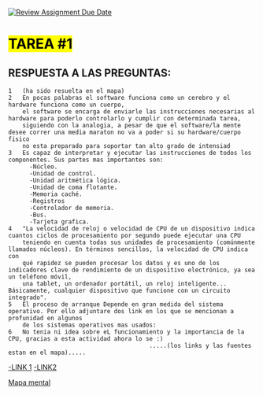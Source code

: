 [![Review Assignment Due Date](https://classroom.github.com/assets/deadline-readme-button-22041afd0340ce965d47ae6ef1cefeee28c7c493a6346c4f15d667ab976d596c.svg)](https://classroom.github.com/a/sTWg933Z)

# <mark>TAREA #1</mark>
## RESPUESTA A LAS PREGUNTAS:
    1   (ha sido resuelta en el mapa)
    2   En pocas palabras el software funciona como un cerebro y el hardware funciona como un cuerpo, 
        el software se encarga de enviarle las instrucciones necesarias al hardware para poderlo controlarlo y cumplir con determinada tarea, 
        siguiendo con la analogia, a pesar de que el software/la mente desee correr una media maraton no va a poder si su hardware/cuerpo fisico 
        no esta preparado para soportar tan alto grado de intensiad
    3   Es capaz de interpretar y ejecutar las instrucciones de todos los componentes. Sus partes mas importantes son:
          -Núcleo.
          -Unidad de control.
          -Unidad aritmética lógica.
          -Unidad de coma flotante.
          -Memoria caché. 
          -Registros
          -Controlador de memoria.
          -Bus.
          -Tarjeta grafica.
    4   "La velocidad de reloj o velocidad de CPU de un dispositivo indica cuantos ciclos de procesamiento por segundo puede ejecutar una CPU 
        teniendo en cuenta todas sus unidades de procesamiento (comúnmente llamados núcleos). En términos sencillos, la velocidad de CPU indica con 
        qué rapidez se pueden procesar los datos y es uno de los indicadores clave de rendimiento de un dispositivo electrónico, ya sea un teléfono móvil,
        una tablet, un ordenador portátil, un reloj inteligente... Básicamente, cualquier dispositivo que funcione con un circuito integrado". 
    5   El proceso de arranque Depende en gran medida del sistema operativo. Por ello adjuntare dos link en los que se mencionan a profunidad en algunos
        de los sistemas operativos mas usados: 
    6   No tenia ni idea sobre eL funcionamiento y la importancia de la CPU, gracias a esta actividad ahora lo se :)
                                            .....(los links y las fuentes estan en el mapa).....
[-LINK 1](https://www.ecured.cu/Proceso_de_Arranque_de_un_Ordenador) 
[-LINK2](https://www.profesionalreview.com/2023/07/02/proceso-arranque-pc/)

    
    
 [Mapa mental](https://www.canva.com/design/DAGLxezkcyU/-E4vBS-0M73QTVSXwhEqTA/view?utm_content=DAGLxezkcyU&utm_campaign=designshare&utm_medium=link&utm_source=editor) 


